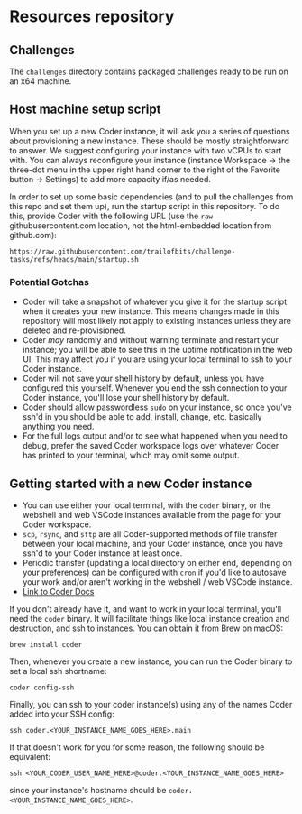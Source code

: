 # Resources repository

## Challenges

The `challenges` directory contains packaged challenges ready to be run on an x64 machine.

## Host machine setup script

When you set up a new Coder instance, it will ask you a series of questions about provisioning a new instance. These should be mostly straightforward to answer. We suggest configuring your instance with two vCPUs to start with. You can always reconfigure your instance (instance Workspace -> the three-dot menu in the upper right hand corner to the right of the Favorite button -> Settings) to add more capacity if/as needed.

In order to set up some basic dependencies (and to pull the challenges from this repo and set them up), run the startup script in this repository. To do this, provide Coder with the following URL (use the `raw` githubusercontent.com location, not the html-embedded location from github.com):

```shell-script
https://raw.githubusercontent.com/trailofbits/challenge-tasks/refs/heads/main/startup.sh
```

### Potential Gotchas
- Coder will take a snapshot of whatever you give it for the startup script when it creates your new instance. This means changes made in this repository will most likely not apply to existing instances unless they are deleted and re-provisioned.
- Coder *may* randomly and without warning terminate and restart your instance; you will be able to see this in the uptime notification in the web UI. This may affect you if you are using your local terminal to ssh to your Coder instance.
- Coder will not save your shell history by default, unless you have configured this yourself. Whenever you end the ssh connection to your Coder instance, you'll lose your shell history by default. 
- Coder should allow passwordless `sudo` on your instance, so once you've ssh'd in you should be able to add, install, change, etc. basically anything you need.
- For the full logs output and/or to see what happened when you need to debug, prefer the saved Coder workspace logs over whatever Coder has printed to your terminal, which may omit some output.

## Getting started with a new Coder instance
- You can use either your local terminal, with the `coder` binary, or the webshell and web VSCode instances available from the page for your Coder workspace.
- `scp`, `rsync`, and `sftp` are all Coder-supported methods of file transfer between your local machine, and your Coder instance, once you have ssh'd to your Coder instance at least once.
- Periodic transfer (updating a local directory on either end, depending on your preferences) can be configured with `cron` if you'd like to autosave your work and/or aren't working in the webshell / web VSCode instance.
- [Link to Coder Docs](https://coder.com/docs/reference/cli)

If you don't already have it, and want to work in your local terminal, you'll need the `coder` binary. It will facilitate things like local instance creation and destruction, and ssh to instances. You can obtain it from Brew on macOS:
```shell-script
brew install coder
```

Then, whenever you create a new instance, you can run the Coder binary to set a local ssh shortname:
```shell-script
coder config-ssh
```

Finally, you can ssh to your coder instance(s) using any of the names Coder added into your SSH config:
```shell-script
ssh coder.<YOUR_INSTANCE_NAME_GOES_HERE>.main
```

If that doesn't work for you for some reason, the following should be equivalent:
```shell-script
ssh <YOUR_CODER_USER_NAME_HERE>@coder.<YOUR_INSTANCE_NAME_GOES_HERE>
```
since your instance's hostname should be `coder.<YOUR_INSTANCE_NAME_GOES_HERE>`.
